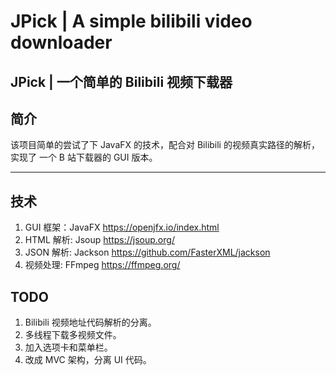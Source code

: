 # JPick | A simple bilibili video downloader
JPick | 一个简单的 Bilibili 视频下载器
---

## 简介
该项目简单的尝试了下 JavaFX 的技术，配合对 Bilibili 的视频真实路径的解析，实现了
一个 B 站下载器的 GUI 版本。

---

## 技术
1. GUI 框架：JavaFX https://openjfx.io/index.html
2. HTML 解析: Jsoup https://jsoup.org/
3. JSON 解析: Jackson https://github.com/FasterXML/jackson
4. 视频处理: FFmpeg https://ffmpeg.org/

## TODO
1. Bilibili 视频地址代码解析的分离。
2. 多线程下载多视频文件。
3. 加入选项卡和菜单栏。
4. 改成 MVC 架构，分离 UI 代码。
